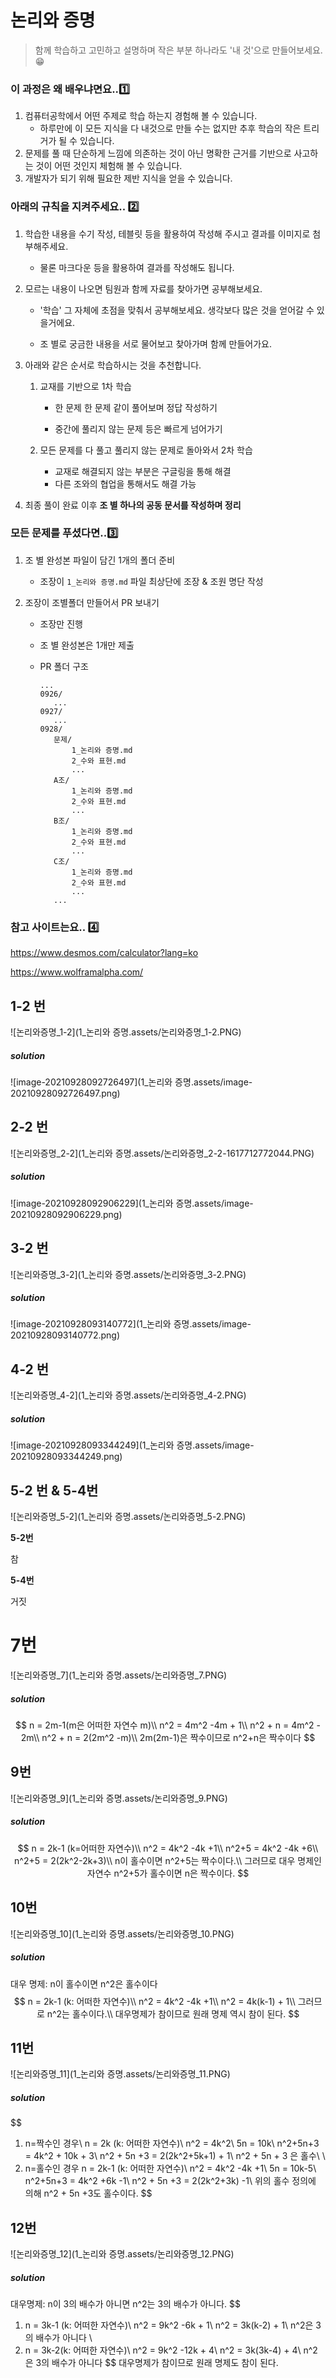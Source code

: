 # 논리와 증명

> 함께 학습하고 고민하고 설명하며 작은 부분 하나라도 '내 것'으로 만들어보세요. 😁



### **이 과정은 왜 배우냐면요..1️⃣**

1. 컴퓨터공학에서 어떤 주제로 학습 하는지 경험해 볼 수 있습니다.
   - 하루만에 이 모든 지식을 다 내것으로 만들 수는 없지만 추후 학습의 작은 트리거가 될 수 있습니다. 
2. 문제를 풀 때 단순하게 느낌에 의존하는 것이 아닌 명확한 근거를 기반으로 사고하는 것이 어떤 것인지 체험해 볼 수 있습니다.
3. 개발자가 되기 위해 필요한 제반 지식을 얻을 수 있습니다.



### **아래의 규칙을 지켜주세요.. 2️⃣**

1. 학습한 내용을 수기 작성, 테블릿 등을 활용하여 작성해 주시고 결과를 이미지로 첨부해주세요.

   - 물론 마크다운 등을 활용하여 결과를 작성해도 됩니다.

2. 모르는 내용이 나오면 팀원과 함께 자료를 찾아가면 공부해보세요.

   - '학습' 그 자체에 초점을 맞춰서 공부해보세요. 생각보다 많은 것을 얻어갈 수 있을거에요.

   - 조 별로 궁금한 내용을 서로 물어보고 찾아가며 함께 만들어가요.

3. 아래와 같은 순서로 학습하시는 것을 추천합니다.

   1. 교재를 기반으로 1차 학습

      - 한 문제 한 문제 같이 풀어보며 정답 작성하기

      - 중간에 풀리지 않는 문제 등은 빠르게 넘어가기

   2. 모든 문제를 다 풀고 풀리지 않는 문제로 돌아와서 2차 학습
      - 교재로 해결되지 않는 부분은 구글링을 통해 해결
      - 다른 조와의 협업을 통해서도 해결 가능

4. 최종 풀이 완료 이후 **조 별 하나의 공동 문서를 작성하며 정리**



### 모든 문제를 푸셨다면..3️⃣

1. 조 별 완성본 파일이 담긴 1개의 폴더 준비

   - 조장이 `1_논리와 증명.md` 파일 최상단에 조장 & 조원 명단 작성

2. 조장이 조별폴더 만들어서 PR 보내기

   - 조장만 진행

   - 조 별 완성본은 1개만 제출

   - PR 폴더 구조

     ```
     ...
     0926/
     	...
     0927/
     	...
     0928/
     	문제/
     		1_논리와 증명.md
     		2_수와 표현.md
     		...
     	A조/
     		1_논리와 증명.md
     		2_수와 표현.md 
     		...
     	B조/
     		1_논리와 증명.md
     		2_수와 표현.md 
     		...
     	C조/
     		1_논리와 증명.md
     		2_수와 표현.md 
     		...
     	...
     ```
     
     

### **참고 사이트는요.. 4️⃣**

https://www.desmos.com/calculator?lang=ko

https://www.wolframalpha.com/





## 1-2 번

![논리와증명_1-2](1_논리와 증명.assets/논리와증명_1-2.PNG)                              

##### solution

![image-20210928092726497](1_논리와 증명.assets/image-20210928092726497.png)

## 2-2 번  

![논리와증명_2-2](1_논리와 증명.assets/논리와증명_2-2-1617712772044.PNG)

##### solution

![image-20210928092906229](1_논리와 증명.assets/image-20210928092906229.png)




## 3-2 번

![논리와증명_3-2](1_논리와 증명.assets/논리와증명_3-2.PNG)

##### solution

![image-20210928093140772](1_논리와 증명.assets/image-20210928093140772.png)


## 4-2 번

![논리와증명_4-2](1_논리와 증명.assets/논리와증명_4-2.PNG)

##### solution

![image-20210928093344249](1_논리와 증명.assets/image-20210928093344249.png)

## 5-2 번 & 5-4번

![논리와증명_5-2](1_논리와 증명.assets/논리와증명_5-2.PNG)

**5-2번**

참

**5-4번**

거짓

# 7번

![논리와증명_7](1_논리와 증명.assets/논리와증명_7.PNG)

##### solution

$$
n = 2m-1(m은 어떠한 자연수 m)\\
n^2 = 4m^2 -4m + 1\\
n^2 + n = 4m^2 - 2m\\
n^2 + n = 2(2m^2 -m)\\
2m(2m-1)은 짝수이므로 n^2+n은 짝수이다
$$




## 9번

![논리와증명_9](1_논리와 증명.assets/논리와증명_9.PNG)



##### solution

$$
n = 2k-1 (k=어떠한 자연수)\\
n^2 = 4k^2 -4k +1\\
n^2+5 = 4k^2 -4k +6\\
n^2+5 = 2(2k^2-2k+3)\\
n이 홀수이면 n^2+5는 짝수이다.\\
그러므로 대우 명제인 자연수 n^2+5가 홀수이면 n은 짝수이다.
$$



## 10번

![논리와증명_10](1_논리와 증명.assets/논리와증명_10.PNG)

##### solution

대우 명제: n이 홀수이면  n^2은 홀수이다
$$
n = 2k-1 (k: 어떠한 자연수)\\
n^2 = 4k^2 -4k +1\\
n^2 = 4k(k-1) + 1\\
그러므로 n^2는 홀수이다.\\
대우명제가 참이므로 원래 명제 역시 참이 된다.
$$


## 11번

![논리와증명_11](1_논리와 증명.assets/논리와증명_11.PNG)



##### solution

$$
1) n=짝수인 경우\\
n = 2k (k: 어떠한 자연수)\\
n^2 = 4k^2\\
5n = 10k\\
n^2+5n+3 = 4k^2 + 10k + 3\\
n^2 + 5n +3 = 2(2k^2+5k+1) + 1\\
n^2 + 5n + 3 은 홀수\\
\\
2) n=홀수인 경우
n = 2k-1 (k: 어떠한 자연수)\\
n^2 = 4k^2 -4k +1\\
5n = 10k-5\\
n^2+5n+3 = 4k^2 +6k -1\\
n^2 + 5n +3 = 2(2k^2+3k) -1\\
위의 홀수 정의에 의해 n^2 + 5n +3도 홀수이다.
$$



## 12번

![논리와증명_12](1_논리와 증명.assets/논리와증명_12.PNG)

##### solution

대우명제: n이 3의 배수가 아니면 n^2는 3의 배수가 아니다.
$$
1) n = 3k-1 (k: 어떠한 자연수)\\
n^2 = 9k^2 -6k + 1\\
n^2 = 3k(k-2) + 1\\
n^2은 3의 배수가 아니다
\\
2) n = 3k-2(k: 어떠한 자연수)\\
n^2 = 9k^2 -12k + 4\\
n^2 = 3k(3k-4) + 4\\
n^2은 3의 배수가 아니다
$$
대우명제가 참이므로 원래 명제도 참이 된다.
